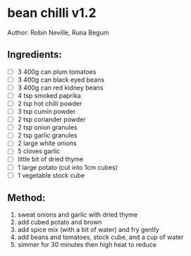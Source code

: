 # bean chilli v1.2
Author: Robin Neville, Runa Begum
## Ingredients:
- [ ] 3 400g can plum tomatoes
- [ ] 3 400g can black eyed beans
- [ ] 3 400g can red kidney beans
- [ ] 4 tsp smoked paprika
- [ ] 2 tsp hot chilli powder
- [ ] 3 tsp cumin powder
- [ ] 2 tsp coriander powder
- [ ] 2 tsp onion granules
- [ ] 2 tsp garlic granules
- [ ] 2 large white onions
- [ ] 5 cloves garlic
- [ ] little bit of dried thyme
- [ ] 1 large potato (cut into 1cm cubes)
- [ ] 1 vegetable stock cube
## Method:
1. sweat onions and garlic with dried thyme
2. add cubed potato and brown
3. add spice mix (with a bit of water) and fry gently
4. add beans and tomatoes, stock cube, and a cup of water
5. simmer for 30 minutes then high heat to reduce
